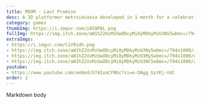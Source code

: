 ```yaml
---
title: MOOM - Last Promise
desc: A 3D platformer metroidvania developed in 1 month for a celebration event. I worked as an assistant director in a team of 12 people, doing level and movement design, alongside all UI design and general art pipeline management. I also directed and edited the game's trailer by myself.
category: games
thumbImg: https://i.imgur.com/i0IQPAL.png
fullImg: https://img.itch.zone/aW1hZ2UvMzUwODcyMi8yMDkyMzU3NS5wbmc=/794x1000/PZ4SX9.png
extraImgs:
- https://i.imgur.com/CiV01dh.png
- https://img.itch.zone/aW1hZ2UvMzUwODcyMi8yMDkyMzU3Ny5wbmc=/794x1000/Ju8%2Fh%2F.png
- https://img.itch.zone/aW1hZ2UvMzUwODcyMi8yMDkyMzU3My5wbmc=/794x1000/gDq69V.png
- https://img.itch.zone/aW1hZ2UvMzUwODcyMi8yMDkyMzU3NC5wbmc=/794x1000/ZkIM1C.png
youtube: 
- https://www.youtube.com/embed/U74IoaCFNGc?si=e-OAgg_GzrKj-nUC
order: 2
---
```

Markdown body